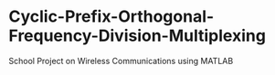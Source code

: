 # Cyclic-Prefix-Orthogonal-Frequency-Division-Multiplexing
School Project on Wireless Communications using MATLAB
